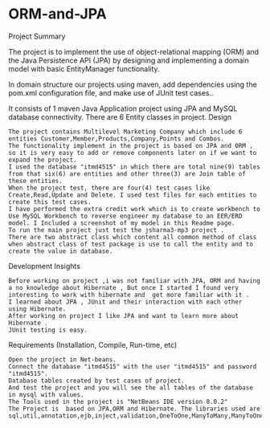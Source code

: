 # ORM-and-JPA
Project Summary

The project is to implement the use of object-relational mapping (ORM) and the Java Persistence API (JPA) by designing and implementing a domain model with basic EntityManager functionality.

In domain structure our projects using maven, add dependencies using the pom.xml configuration file, and make use of JUnit test cases..

It consists of 1 maven Java Application project using JPA and MySQL database connectivity.  There are 6 Entity classes in project.
Design

    The project contains Multilevel Marketing Company which include 6 entities Customer,Member,Products,Company,Points and Combos.  
    The functionality implement in the project is based on JPA and ORM , so it is very easy to add or remove components later on if we want to expand the project.
    I used the database "itmd4515" in which there are total nine(9) tables from that six(6) are entities and other three(3) are Join table of these entities.
    When the project test, there are four(4) test cases like Create,Read,Update and Delete. I used test files for each entities to create this test cases.
    I have performed the extra credit work which is to create workbench to Use MySQL Workbench to reverse engineer my database to an EER/ERD model. I Included a screenshot of my model in this Readme page.
    To run the main project just test the jsharma3-mp3 project .
    There are two abstract class which content all common method of class when abstract class of test package is use to call the entity and to create the value in database.

Development Insights

    Before working on project ,i was not familiar with JPA, ORM and having a no knowledge about Hibernate , But once I started I found very interesting to work with hibernate and  get more familiar with it .
    I learned about JPA , JUnit and their interaction with each other using Hibernate.
    After working on project I like JPA and want to learn more about Hibernate .
    JUnit testing is easy.

Requirements (Installation, Compile, Run-time, etc)

    Open the project in Net-beans.
    Connect the database "itmd4515" with the user "itmd4515" and password "itmd4515".
    Database tables created by test cases of project.
    And test the project and you will see the all tables of the database in mysql with values.
    The Tools used in the project is "NetBeans IDE version 8.0.2"
    The Project is  based on JPA,ORM and Hibernate. The libraries used are sql,util,annotation,ejb,inject,validation,OneToOne,ManyToMany,ManyToOne,OneToMany.
